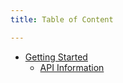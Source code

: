 ```yaml
---
title: Table of Content

---
```


<ul class="sidenav dropable sticky">
  <li>
    <a href="#">Getting Started</a>
    <ul>
      <li><a href="#">API Information</a></li>
    </ul>
  </li>
</ul>
